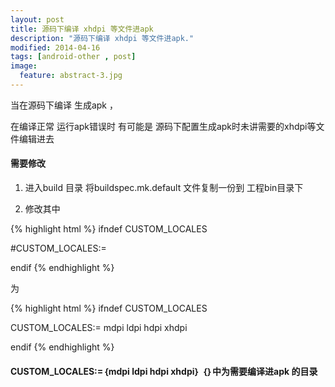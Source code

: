 ```yaml
---
layout: post
title: 源码下编译 xhdpi 等文件进apk
description: "源码下编译 xhdpi 等文件进apk."
modified: 2014-04-16
tags: [android-other , post]
image:
  feature: abstract-3.jpg
---
```


当在源码下编译 生成apk ，
  
在编译正常 运行apk错误时 有可能是 源码下配置生成apk时未讲需要的xhdpi等文件编辑进去
  
#### 需要修改

  1. 进入build 目录 将buildspec.mk.default 文件复制一份到 工程bin目录下
  
  2. 修改其中 
  
  {% highlight html %}
  ifndef CUSTOM_LOCALES
  
  #CUSTOM_LOCALES:=
  
  endif
  {% endhighlight %}
  
   为
  
  {% highlight html %}
  ifndef CUSTOM_LOCALES
  
  CUSTOM_LOCALES:=
  mdpi ldpi hdpi xhdpi
  
  endif
  {% endhighlight %}

#### CUSTOM_LOCALES:=｛mdpi ldpi hdpi xhdpi｝ ｛｝中为需要编译进apk 的目录





